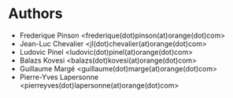 # Authors

* Frederique Pinson <frederique(dot)pinson(at)orange(dot)com>
* Jean-Luc Chevalier <jl(dot)chevalier(at)orange(dot)com>
* Ludovic Pinel <ludovic(dot)pinel(at)orange(dot)com>
* Balazs Kovesi <balazs(dot)kovesi(at)orange(dot)com>
* Guillaume Margé <guillaume(dot)marge(at)orange(dot)com>
* Pierre-Yves Lapersonne <pierreyves(dot)lapersonne(at)orange(dot)com>

